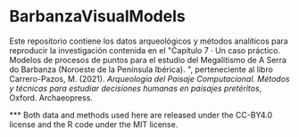 # BarbanzaVisualModels
Este repositorio contiene los datos arqueológicos y métodos analíticos para reproducir la investigación contenida en el "Capítulo 7 · Un caso práctico. Modelos de procesos de puntos para el estudio del Megalitismo de A Serra do Barbanza (Noroeste de la Península Ibérica). ", perteneciente al libro Carrero-Pazos, M. (2021). *Arqueología del Paisaje Computacional. Métodos y técnicas para estudiar decisiones humanas en paisajes pretéritos*, Oxford. Archaeopress.

*** Both data and methods used here are released under the CC-BY4.0 license and the R code under the MIT license.



